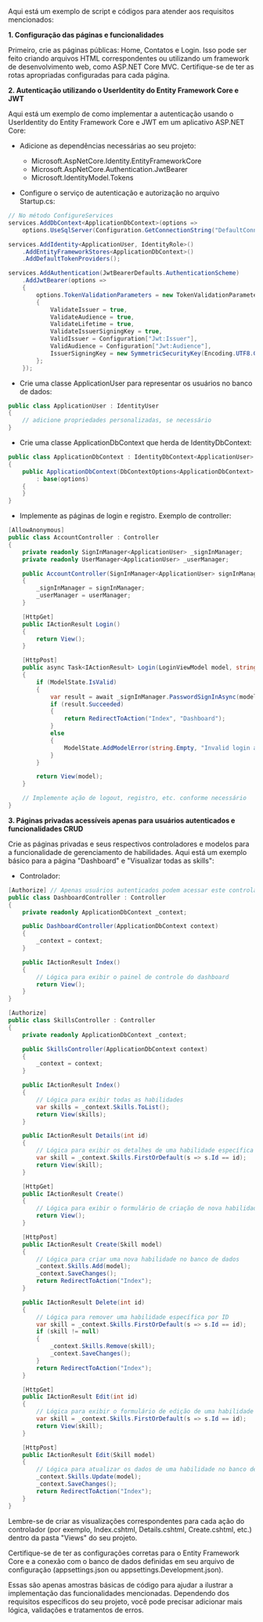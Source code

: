 Aqui está um exemplo de script e códigos para atender aos requisitos mencionados:

**1. Configuração das páginas e funcionalidades**

Primeiro, crie as páginas públicas: Home, Contatos e Login. Isso pode ser feito criando arquivos HTML correspondentes ou utilizando um framework de desenvolvimento web, como ASP.NET Core MVC. Certifique-se de ter as rotas apropriadas configuradas para cada página.

**2. Autenticação utilizando o UserIdentity do Entity Framework Core e JWT**

Aqui está um exemplo de como implementar a autenticação usando o UserIdentity do Entity Framework Core e JWT em um aplicativo ASP.NET Core:

- Adicione as dependências necessárias ao seu projeto:
  - Microsoft.AspNetCore.Identity.EntityFrameworkCore
  - Microsoft.AspNetCore.Authentication.JwtBearer
  - Microsoft.IdentityModel.Tokens

- Configure o serviço de autenticação e autorização no arquivo Startup.cs:
```csharp
// No método ConfigureServices
services.AddDbContext<ApplicationDbContext>(options =>
    options.UseSqlServer(Configuration.GetConnectionString("DefaultConnection")));

services.AddIdentity<ApplicationUser, IdentityRole>()
    .AddEntityFrameworkStores<ApplicationDbContext>()
    .AddDefaultTokenProviders();

services.AddAuthentication(JwtBearerDefaults.AuthenticationScheme)
    .AddJwtBearer(options =>
    {
        options.TokenValidationParameters = new TokenValidationParameters
        {
            ValidateIssuer = true,
            ValidateAudience = true,
            ValidateLifetime = true,
            ValidateIssuerSigningKey = true,
            ValidIssuer = Configuration["Jwt:Issuer"],
            ValidAudience = Configuration["Jwt:Audience"],
            IssuerSigningKey = new SymmetricSecurityKey(Encoding.UTF8.GetBytes(Configuration["Jwt:Key"]))
        };
    });
```

- Crie uma classe ApplicationUser para representar os usuários no banco de dados:
```csharp
public class ApplicationUser : IdentityUser
{
    // adicione propriedades personalizadas, se necessário
}
```

- Crie uma classe ApplicationDbContext que herda de IdentityDbContext<ApplicationUser>:
```csharp
public class ApplicationDbContext : IdentityDbContext<ApplicationUser>
{
    public ApplicationDbContext(DbContextOptions<ApplicationDbContext> options)
        : base(options)
    {
    }
}
```

- Implemente as páginas de login e registro. Exemplo de controller:
```csharp
[AllowAnonymous]
public class AccountController : Controller
{
    private readonly SignInManager<ApplicationUser> _signInManager;
    private readonly UserManager<ApplicationUser> _userManager;

    public AccountController(SignInManager<ApplicationUser> signInManager, UserManager<ApplicationUser> userManager)
    {
        _signInManager = signInManager;
        _userManager = userManager;
    }

    [HttpGet]
    public IActionResult Login()
    {
        return View();
    }

    [HttpPost]
    public async Task<IActionResult> Login(LoginViewModel model, string returnUrl = null)
    {
        if (ModelState.IsValid)
        {
            var result = await _signInManager.PasswordSignInAsync(model.Email, model.Password, model.RememberMe, lockoutOnFailure: false);
            if (result.Succeeded)
            {
                return RedirectToAction("Index", "Dashboard");
            }
            else
            {
                ModelState.AddModelError(string.Empty, "Invalid login attempt.");
            }
        }

        return View(model);
    }

    // Implemente ação de logout, registro, etc. conforme necessário
}
```

**3. Páginas privadas acessíveis apenas para usuários autenticados e funcionalidades CRUD**

Crie as páginas privadas e seus respectivos controladores e modelos para a funcionalidade de gerenciamento de habilidades. Aqui está um exemplo básico para a página "Dashboard" e "Visualizar todas as skills":

- Controlador:

```csharp
[Authorize] // Apenas usuários autenticados podem acessar este controlador
public class DashboardController : Controller
{
    private readonly ApplicationDbContext _context;

    public DashboardController(ApplicationDbContext context)
    {
        _context = context;
    }

    public IActionResult Index()
    {
        // Lógica para exibir o painel de controle do dashboard
        return View();
    }
}

[Authorize]
public class SkillsController : Controller
{
    private readonly ApplicationDbContext _context;

    public SkillsController(ApplicationDbContext context)
    {
        _context = context;
    }

    public IActionResult Index()
    {
        // Lógica para exibir todas as habilidades
        var skills = _context.Skills.ToList();
        return View(skills);
    }

    public IActionResult Details(int id)
    {
        // Lógica para exibir os detalhes de uma habilidade específica por ID
        var skill = _context.Skills.FirstOrDefault(s => s.Id == id);
        return View(skill);
    }

    [HttpGet]
    public IActionResult Create()
    {
        // Lógica para exibir o formulário de criação de nova habilidade
        return View();
    }

    [HttpPost]
    public IActionResult Create(Skill model)
    {
        // Lógica para criar uma nova habilidade no banco de dados
        _context.Skills.Add(model);
        _context.SaveChanges();
        return RedirectToAction("Index");
    }

    public IActionResult Delete(int id)
    {
        // Lógica para remover uma habilidade específica por ID
        var skill = _context.Skills.FirstOrDefault(s => s.Id == id);
        if (skill != null)
        {
            _context.Skills.Remove(skill);
            _context.SaveChanges();
        }
        return RedirectToAction("Index");
    }

    [HttpGet]
    public IActionResult Edit(int id)
    {
        // Lógica para exibir o formulário de edição de uma habilidade por ID
        var skill = _context.Skills.FirstOrDefault(s => s.Id == id);
        return View(skill);
    }

    [HttpPost]
    public IActionResult Edit(Skill model)
    {
        // Lógica para atualizar os dados de uma habilidade no banco de dados
        _context.Skills.Update(model);
        _context.SaveChanges();
        return RedirectToAction("Index");
    }
}
```

Lembre-se de criar as visualizações correspondentes para cada ação do controlador (por exemplo, Index.cshtml, Details.cshtml, Create.cshtml, etc.) dentro da pasta "Views" do seu projeto.

Certifique-se de ter as configurações corretas para o Entity Framework Core e a conexão com o banco de dados definidas em seu arquivo de configuração (appsettings.json ou appsettings.Development.json).

Essas são apenas amostras básicas de código para ajudar a ilustrar a implementação das funcionalidades mencionadas. Dependendo dos requisitos específicos do seu projeto, você pode precisar adicionar mais lógica, validações e tratamentos de erros.


